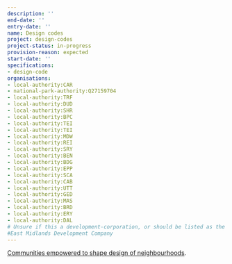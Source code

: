 ```yaml
---
description: ''
end-date: ''
entry-date: ''
name: Design codes
project: design-codes
project-status: in-progress
provision-reason: expected
start-date: ''
specifications:
- design-code
organisations:
- local-authority:CAR
- national-park-authority:Q27159704
- local-authority:TRF
- local-authority:DUD
- local-authority:SHR
- local-authority:BPC
- local-authority:TEI
- local-authority:TEI
- local-authority:MDW
- local-authority:REI
- local-authority:SRY
- local-authority:BEN
- local-authority:BDG
- local-authority:EPP
- local-authority:SCA
- local-authority:CAB
- local-authority:UTT
- local-authority:GED
- local-authority:MAS
- local-authority:BRD
- local-authority:ERY
- local-authority:DAL
# Unsure if this a development-corporation, or should be listed as the 5 separate LPAs?
#East Midlands Development Company
---
```


[Communities empowered to shape design of neighbourhoods](https://www.gov.uk/government/news/communities-empowered-to-shape-design-of-neighbourhoods).
